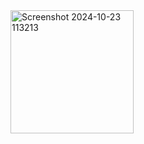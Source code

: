 <img width="197" alt="Screenshot 2024-10-23 113213" src="https://github.com/user-attachments/assets/8c469f49-25d9-4d6f-baab-4680c9870f20">
